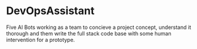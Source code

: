 # DevOpsAssistant
Five AI Bots working as a team to concieve a project concept, understand it thorough and them write the full stack code base with some human intervention for a prototype.
